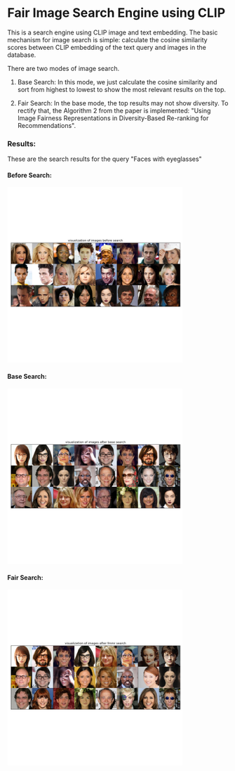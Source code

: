 # Fair Image Search Engine using CLIP


This is a search engine using CLIP image and text embedding. The basic mechanism for image search is simple: calculate the cosine similarity scores between CLIP embedding of the text query and images in the database.

There are two modes of image search.

1. Base Search: In this mode, we just calculate the cosine similarity and sort from highest to lowest to show the most relevant results on the top.

2. Fair Search: In the base mode, the top results may not show diversity. To rectify that, the Algorithm 2 from the paper is implemented: "Using Image Fairness Representations in Diversity-Based Re-ranking for Recommendations".


### Results:

These are the search results for the query "Faces with eyeglasses"

#### Before Search:
<img  src="https://github.com/Mehrab-Tanjim/fair_search_engine_using_CLIP/blob/master/results/plots/visualization%20of%20images%20before%20search.jpg" height="400"> 


#### Base Search:
<img  src="https://github.com/Mehrab-Tanjim/fair_search_engine_using_CLIP/blob/master/results/plots/visualization%20of%20images%20after%20base%20search.jpg" height="400">

#### Fair Search:
<img  src="https://github.com/Mehrab-Tanjim/fair_search_engine_using_CLIP/blob/master/results/plots/visualization%20of%20images%20after%20fmmr%20search.jpg" height="400">

